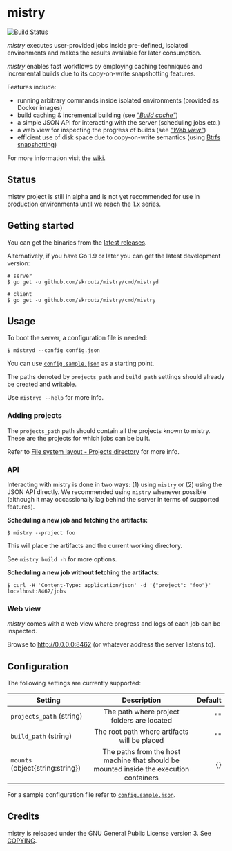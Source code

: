 mistry
====================================
[![Build Status](https://api.travis-ci.org/skroutz/mistry.svg?branch=master)](https://travis-ci.org/skroutz/mistry)

*mistry* executes user-provided jobs inside pre-defined, isolated
environments and makes the results available for later consumption.

*mistry* enables fast workflows by employing caching techniques and incremental
builds due to its copy-on-write snapshotting features.

Features include:

- running arbitrary commands inside isolated environments (provided as Docker images)
- build caching & incremental building (see [*"Build cache"*](https://github.com/skroutz/mistry/wiki/Build-cache))
- a simple JSON API for interacting with the server (scheduling jobs etc.)
- a web view for inspecting the progress of builds (see [*"Web view"*](#web-view))
- efficient use of disk space due to copy-on-write semantics (using [Btrfs snapshotting](https://en.wikipedia.org/wiki/Btrfs#Subvolumes_and_snapshots))

For more information visit the [wiki](https://github.com/skroutz/mistry/wiki).






Status
-------------------------------------------------
mistry project is still in alpha and is not yet recommended for use in
production environments until we reach the 1.x series.






Getting started
-------------------------------------------------
You can get the binaries from the
[latest releases](https://github.com/skroutz/mistry/releases).

Alternatively, if you have Go 1.9 or later you can get the
latest development version:

```shell
# server
$ go get -u github.com/skroutz/mistry/cmd/mistryd

# client
$ go get -u github.com/skroutz/mistry/cmd/mistry
```





Usage
--------------------------------------------------
To boot the server, a configuration file is needed:

```shell
$ mistryd --config config.json
```

You can use [`config.sample.json`](cmd/mistryd/config.sample.json)
as a starting point.

The paths denoted by `projects_path` and `build_path` settings should already
be created and writable.

Use `mistryd --help` for more info.




### Adding projects

The `projects_path` path should contain all the projects known to mistry.
These are the projects for which jobs can be built.

Refer to [File system layout - Projects directory](https://github.com/skroutz/mistry/wiki/File-system-layout#projects-directory) for more info.






### API

Interacting with mistry is done in two ways: (1) using `mistry` or (2)
using the JSON API directly. We recommended using `mistry` whenever possible
(although it may occassionally lag behind the server in terms of
supported features).

**Scheduling a new job and fetching the artifacts:**
```shell
$ mistry --project foo
```
This will place the artifacts and the current working directory.

See `mistry build -h` for more options.

**Scheduling a new job without fetching the artifacts**:
``` shell
$ curl -H 'Content-Type: application/json' -d '{"project": "foo"}' localhost:8462/jobs
```





### Web view

*mistry* comes with a web view where progress and logs of each job can be
inspected.

Browse to http://0.0.0.0:8462 (or whatever address the server listens to).









Configuration
-------------------------------------------------
The following settings are currently supported:

| Setting        | Description           | Default  |
| ------------- |:-------------:| -----:|
| `projects_path` (string)      | The path where project folders are located | "" |
| `build_path` (string)      | The root path where artifacts will be placed       |   "" |
| `mounts` (object{string:string}) |  The paths from the host machine that should be mounted inside the execution containers     |    {} |

For a sample configuration file refer to [`config.sample.json`](cmd/mistryd/config.sample.json).




Credits
-------------------------------------------------
mistry is released under the GNU General Public License version 3. See [COPYING](COPYING).
